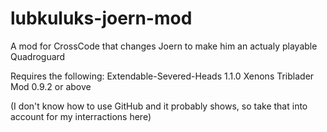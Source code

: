 # lubkuluks-joern-mod
A mod for CrossCode that changes Joern to make him an actualy playable Quadroguard

Requires the following: 
Extendable-Severed-Heads 1.1.0
Xenons Triblader Mod 0.9.2 or above

(I don't know how to use GitHub and it probably shows, so take that into account for my interractions here)
